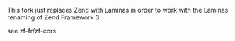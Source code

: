 This fork just replaces Zend with Laminas in order to work with the Laminas renaming of Zend Framework 3

see zf-fr/zf-cors
